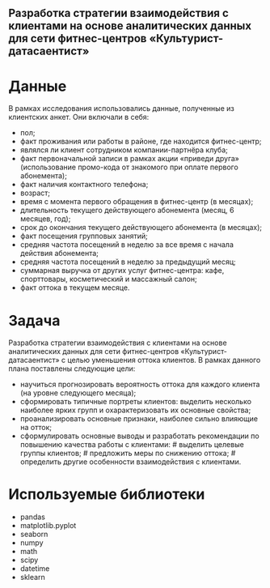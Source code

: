 ## Разработка стратегии взаимодействия с клиентами на основе аналитических данных для сети фитнес-центров «Культурист-датасаентист»

# Данные

В рамках исследования использовались данные, полученные из клиентских анкет. Они включали в себя:

* пол;
* факт проживания или работы в районе, где находится фитнес-центр;
* являлся ли клиент сотрудником компании-партнёра клуба;
* факт первоначальной записи в рамках акции «приведи друга» (использование промо-кода от знакомого при оплате первого абонемента);
* факт наличия контактного телефона;
* возраст;
* время с момента первого обращения в фитнес-центр (в месяцах);
* длительность текущего действующего абонемента (месяц, 6 месяцев, год);
* срок до окончания текущего действующего абонемента (в месяцах);
* факт посещения групповых занятий;
* средняя частота посещений в неделю за все время с начала действия абонемента;
* средняя частота посещений в неделю за предыдущий месяц;
* суммарная выручка от других услуг фитнес-центра: кафе, спорттовары, косметический и массажный салон;
* факт оттока в текущем месяце.

# Задача

Разработка стратегии взаимодействия с клиентами на основе аналитических данных для сети фитнес-центров «Культурист-датасаентист» с целью уменьшения оттока клиентов. 
В рамках данного плана поставлены следующие цели:
* научиться прогнозировать вероятность оттока для каждого клиента (на уровне следующего месяца);
* сформировать типичные портреты клиентов: выделить несколько наиболее ярких групп и охарактеризовать их основные свойства;
* проанализировать основные признаки, наиболее сильно влияющие на отток;
* сформулировать основные выводы и разработать рекомендации по повышению качества работы с клиентами:
      # выделить целевые группы клиентов;
      # предложить меры по снижению оттока;
      # определить другие особенности взаимодействия с клиентами.


# Используемые библиотеки

* pandas
* matplotlib.pyplot 
* seaborn 
* numpy 
* math 
* scipy 
* datetime 
* sklearn
